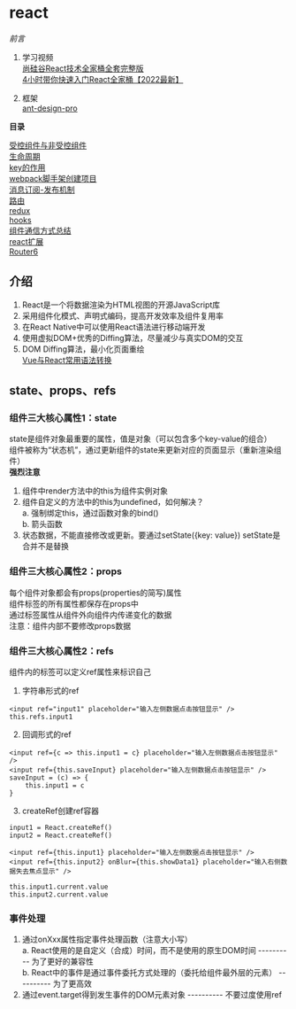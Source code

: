 # react

*前言*
1. 学习视频 <br>
[尚硅谷React技术全家桶全套完整版](https://www.bilibili.com/video/BV1wy4y1D7JT) <br>
[4小时带你快速入门React全家桶【2022最新】](https://www.bilibili.com/video/BV1tY411G7UP)

2. 框架 <br>
[ant-design-pro](https://github.com/ant-design/ant-design-pro)

**目录**

[受控组件与非受控组件](https://github.com/orangleLi/react/blob/main/note/受控组件与非受控组件.md) <br>
[生命周期](https://github.com/orangleLi/react/blob/main/note/生命周期.md) <br>
[key的作用](https://github.com/orangleLi/react/blob/main/note/key的作用.md) <br>
[webpack脚手架创建项目](https://github.com/orangleLi/react/blob/main/note/webpack脚手架创建项目.md) <br>
[消息订阅-发布机制](https://github.com/orangleLi/react/blob/main/note/消息订阅-发布机制.md) <br>
[路由](https://github.com/orangleLi/react/blob/main/note/路由.md) <br>
[redux](https://github.com/orangleLi/react/blob/main/note/redux.md)<br>
[hooks](https://github.com/orangleLi/react/blob/main/note/hooks.md)<br>
[组件通信方式总结](https://github.com/orangleLi/react/blob/main/note/组件通信方式总结.md)<br>
[react扩展](https://github.com/orangleLi/react/blob/main/note/react扩展.md)<br>
[Router6](https://github.com/orangleLi/react/blob/main/note/Router6.md)

## 介绍

1. React是一个将数据渲染为HTML视图的开源JavaScript库
2. 采用组件化模式、声明式编码，提高开发效率及组件复用率
3. 在React Native中可以使用React语法进行移动端开发
4. 使用虚拟DOM+优秀的Diffing算法，尽量减少与真实DOM的交互
5. DOM Diffing算法，最小化页面重绘 <br>
[Vue与React常用语法转换](https://juejin.cn/post/7044311646604361735)

## state、props、refs

### 组件三大核心属性1：state

state是组件对象最重要的属性，值是对象（可以包含多个key-value的组合） <br>
组件被称为“状态机”，通过更新组件的state来更新对应的页面显示（重新渲染组件） <br>
**强烈注意**
1. 组件中render方法中的this为组件实例对象
2. 组件自定义的方法中的this为undefined，如何解决？ <br>
  a. 强制绑定this，通过函数对象的bind() <br>
  b. 箭头函数
3. 状态数据，不能直接修改或更新。要通过setState({key: value}) setState是合并不是替换

### 组件三大核心属性2：props

每个组件对象都会有props(properties的简写)属性 <br>
组件标签的所有属性都保存在props中 <br>
通过标签属性从组件外向组件内传递变化的数据 <br>
注意：组件内部不要修改props数据

### 组件三大核心属性2：refs

组件内的标签可以定义ref属性来标识自己
1. 字符串形式的ref

```
<input ref="input1" placeholder="输入左侧数据点击按钮显示" />
this.refs.input1
```

2. 回调形式的ref

```
<input ref={c => this.input1 = c} placeholder="输入左侧数据点击按钮显示" />
<input ref={this.saveInput} placeholder="输入左侧数据点击按钮显示" />
saveInput = (c) => {
    this.input1 = c
}
```

3. createRef创建ref容器

```
input1 = React.createRef()
input2 = React.createRef()

<input ref={this.input1} placeholder="输入左侧数据点击按钮显示" />
<input ref={this.input2} onBlur={this.showData1} placeholder="输入右侧数据失去焦点显示" />

this.input1.current.value
this.input2.current.value
```

### 事件处理

1. 通过onXxx属性指定事件处理函数（注意大小写） <br>
  a. React使用的是自定义（合成）时间，而不是使用的原生DOM时间   ----------   为了更好的兼容性 <br>
  b. React中的事件是通过事件委托方式处理的（委托给组件最外层的元素）   ----------   为了更高效
2. 通过event.target得到发生事件的DOM元素对象   ----------   不要过度使用ref
